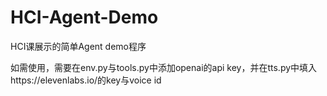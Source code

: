 # HCI-Agent-Demo
HCI课展示的简单Agent demo程序

如需使用，需要在env.py与tools.py中添加openai的api key，并在tts.py中填入https://elevenlabs.io/的key与voice id
